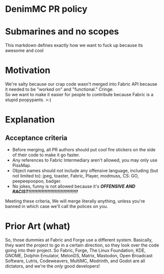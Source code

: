 # DenimMC PR policy
# Submarines and no scopes
This markdown defines exactly how we want to fuck up because its awesome and cool

# Motivation
We're salty because our crap code wasn't merged into Fabric API because it needed to be "worked on" and "functional." Cringe.\
So we want to make it easier for people to contribute because Fabric is a stupid poopypants. >:(

# Explanation

## Acceptance criteria
- Before merging, all PR authors should put cool fire stickers on the side of their code to make it go faster.
- Any references to Fabric Intermediary aren't allowed, you may only use PissMap.
- Object names should not include any offensive language, including (but not limited to): jpeg, toaster, Fabric, Player, modmuss, CS: GO, peepeepoopoo, badger.
- No jokes, funny is not allowed because it's ***OFFENSIVE AND RACIST!!!!!!!!!!!!!!!!!!!!!!!!!!!!!!!!!!***

Meeting these criteria, We will merge literally anything, unless you're banned in which case we'll call the polices on you.

# Prior Art (what)
So, those dummies at Fabric and Forge use a different system. Basically, they want the project to go in a certain direction, so they look over the code going into their project.
So Fabric, Forge, The Linux Foundation, KDE, GNOME, Dolphin Emulator, MelonDS, Matrix, Mastodon, Open Broadcast Software, Lutris, Codeweavers, MultiMC, Modrinth, and Godot are all dictators, and we're the *only* good developers!
